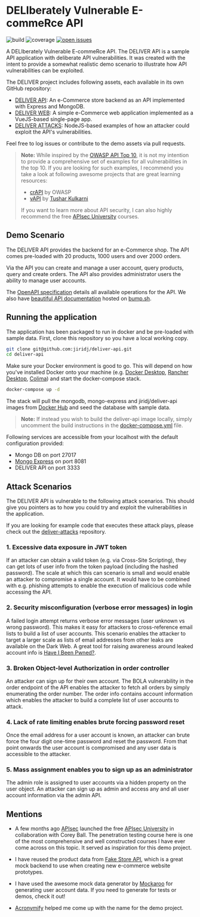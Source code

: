 #  DELIberately Vulnerable E-commeRce API

![build](https://img.shields.io/github/actions/workflow/status/jiridj/deliver-api/cicd.yml)
![coverage](https://img.shields.io/codecov/c/gh/jiridj/deliver-api?token=35GE4E56NO)
[![open issues](https://img.shields.io/github/issues-raw/jiridj/deliver-api)](https://github.com/jiridj/deliver-api/issues)

A DELIberately Vulnerable E-commeRce API. The DELIVER API is a sample
API application with deliberate API vulnerabilities. It was created
with the intent to provide a somewhat realistic demo scenario to 
illustrate how API vulnerabilities can be exploited.

The DELIVER project includes following assets, each available in its 
own GitHub repository:
- [DELIVER API](https://github.com/jiridj/deliver-api): An e-Commerce
  store backend as an API implemented with Express and MongoDB. 
- [DELIVER WEB](https://github.com/jiridj/deliver-web): A simple 
  e-Commerce web application implemented as a VueJS-based single-page 
  app.
- [DELIVER ATTACKS](https://github.com/jiridj/deliver-attacks): 
  NodeJS-based examples of how an attacker could exploit the API's
  vulnerabilities.

Feel free to log issues or contribute to the demo assets via pull 
requests. 

> **Note:**
> While inspired by the [OWASP API Top 10](https://owasp.org/www-project-api-security/), it is not my intention to provide a comprehensive set of examples for all vulnerabilities in the top 10. If you are looking for such examples, I recommend you take a look at following awesome projects that are great learning resources:
> - [crAPI](https://github.com/OWASP/crAPI) by OWASP
> - [vAPI](https://github.com/roottusk/vapi) by [Tushar Kulkarni](http://roottusk.com/)
>
> If you want to learn more about API security, I can also highly recommend the free [APIsec University](https://www.apisecuniversity.com/) courses. 

## Demo Scenario

The DELIVER API provides the backend for an e-Commerce shop. The API comes pre-loaded with 20 products, 1000 users and over 2000 orders. 

Via the API you can create and manage a user account, query products, query and create orders. The API also provides administrator users the ability to manage user accounts.

The [OpenAPI specification](openapi.yml) details all available operations for the API. We also have [beautiful API documentation](https://bump.sh/jiridj/doc/deliver-api) hosted on [bump.sh](https://bump.sh/jiridj/doc/deliver-api).

## Running the application

The application has been packaged to run in docker and be pre-loaded with sample data. First, clone this repository so you have a local working copy.

```bash
git clone git@github.com:jiridj/deliver-api.git
cd deliver-api
```

Make sure your Docker environment is good to go. This will depend on how you've installed Docker onto your machine (e.g. [Docker Desktop](https://www.docker.com/products/docker-desktop/), [Rancher Desktop](https://rancherdesktop.io/), [Colima](https://github.com/abiosoft/colima)) and start the docker-compose stack. 

```bash
docker-compose up -d
```

The stack will pull the mongodb, mongo-express and jiridj/deliver-api images from [Docker Hub](https://hub.docker.com) and seed the database with sample data. 

> **Note:**
>If instead you wish to build the deliver-api image locally, simply uncomment the build instructions in the [docker-compose.yml](docker-compose.yml) file.

Following services are accessible from your localhost with the default configuration provided:

- Mongo DB on port 27017
- [Mongo Express](https://github.com/mongo-express/mongo-express) on port 8081
- DELIVER API on port 3333

## Attack Scenarios

The DELIVER API is vulnerable to the following attack scenarios. This should give you pointers as to how you could try and exploit the vulnerabilities in the application. 

If you are looking for example code that executes these attack plays, please check out the [deliver-attacks](https://github.com/jiridj/deliver-attacks) repository.

### 1. Excessive data exposure in JWT token

If an attacker can obtain a valid token (e.g. via Cross-Site Scripting), they can get lots of user info from the token payload (including the hashed password). The scale at which this can scenario is small and would enable an attacker to compromise a single account. It would have to be combined with e.g. phishing attempts to enable the execution of malicious code while accessing the API. 

### 2. Security misconfiguration (verbose error messages) in login

A failed login attempt returns verbose error messages (user unknown vs wrong password). This makes it easy for attackers to cross-reference email lists to build a list of user accounts. This scenario enables the attacker to target a larger scale as lists of email addresses from other leaks are available on the Dark Web. A great tool for raising awareness around leaked account info is [Have I Been Pwned?](https://haveibeenpwned.com/).

### 3. Broken Object-level Authorization in order controller

An attacker can sign up for their own account. The BOLA vulnerability in the order endpoint of the API enables the attacker to fetch all orders by simply enumerating the order number. The order info contains account information which enables the attacker to build a complete list of user accounts to attack.

### 4. Lack of rate limiting enables brute forcing password reset

Once the email address for a user account is known, an attacker can brute force the four digit one-time password and reset the password. From that point onwards the user account is compromised and any user data is accessible to the attacker.

### 5. Mass assignment enables you to sign up as an administrator

The admin role is assigned to user accounts via a hidden property on the user object. An attacker can sign up as admin and access any and all user account information via the admin API. 

## Mentions

- A few months ago [APIsec](https://apisec.ai) launched the free [APIsec University](https://www.apisecuniversity.com/) in collaboration with Corey Ball. The penetration testing course here is one of the most comprehensive and well constructed courses I have ever come across on this topic. It served as inspiration for this demo project. 

- I have reused the product data from [Fake Store API](https://fakestoreapi.com/), which is a great mock backend to use when creating new e-commerce website prototypes. 

- I have used the awesome mock data generator by [Mockaroo](https://www.mockaroo.com/) for generating user account data. If you need to generate for tests or demos, check it out!

- [Acronymify](https://acronymify.com/) helped me come up with the name for the demo project.
